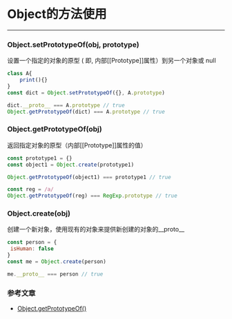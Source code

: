 # Object的方法使用

---

### Object.setPrototypeOf\(obj, prototype\)

设置一个指定的对象的原型 \( 即, 内部\[\[Prototype\]\]属性）到另一个对象或 null

```js
class A{
    print(){} 
}
const dict = Object.setPrototypeOf({}, A.prototype)

dict.__proto__ === A.prototype // true
Object.getPrototypeOf(dict) === A.prototype // true
```

### Object.getPrototypeOf\(obj\)

返回指定对象的原型（内部\[\[Prototype\]\]属性的值）

```js
const prototype1 = {}
const object1 = Object.create(prototype1)

Object.getPrototypeOf(object1) === prototype1 // true

const reg = /a/
Object.getPrototypeOf(reg) === RegExp.prototype // true
```

### Object.create\(obj\)

创建一个新对象，使用现有的对象来提供新创建的对象的\_\_proto\_\_

```js
const person = {
 isHuman: false
}
const me = Object.create(person)

me.__proto__ === person // true
```

### 参考文章

* [Object.getPrototypeOf\(\)](https://developer.mozilla.org/zh-CN/docs/Web/JavaScript/Reference/Global_Objects/Object/GetPrototypeOf)



